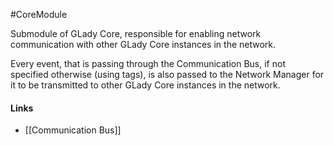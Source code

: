 #CoreModule

Submodule of GLady Core, responsible for enabling network communication with other GLady Core instances in the network.

Every event, that is passing through the Communication Bus, if not specified otherwise (using tags), is also passed to the Network Manager for it to be transmitted to other GLady Core instances in the network.

#### Links
* [[Communication Bus]]